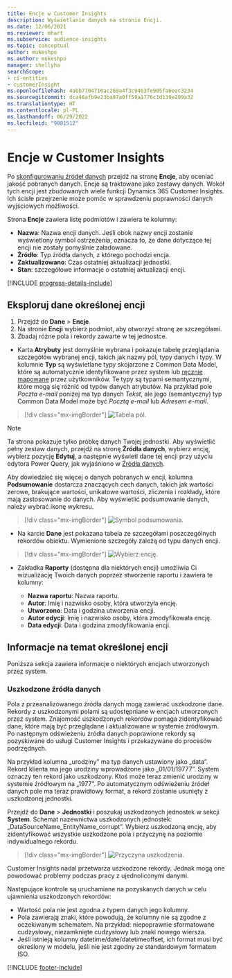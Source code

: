 ```yaml
---
title: Encje w Customer Insights
description: Wyświetlanie danych na stronie Encji.
ms.date: 12/06/2021
ms.reviewer: mhart
ms.subservice: audience-insights
ms.topic: conceptual
author: mukeshpo
ms.author: mukeshpo
manager: shellyha
searchScope:
- ci-entities
- customerInsight
ms.openlocfilehash: 4abb7704710ac269a4f3c9463fe905fa6eec3234
ms.sourcegitcommit: dca46afb9e23ba87a0ff59a1776c1d139e209a32
ms.translationtype: HT
ms.contentlocale: pl-PL
ms.lasthandoff: 06/29/2022
ms.locfileid: "9081512"
---
```

# <a name="entities-in-customer-insights"></a>Encje w Customer Insights

Po [skonfigurowaniu źródeł danych](data-sources.md) przejdź na stronę **Encje**, aby oceniać jakość pobranych danych. Encje są traktowane jako zestawy danych. Wokół tych encji jest zbudowanych wiele funkcji Dynamics 365 Customer Insights. Ich ścisłe przejrzenie może pomóc w sprawdzeniu poprawności danych wyjściowych możliwości.

Strona **Encje** zawiera listę podmiotów i zawiera te kolumny:

- **Nazwa**: Nazwa encji danych. Jeśli obok nazwy encji zostanie wyświetlony symbol ostrzeżenia, oznacza to, że dane dotyczące tej encji nie zostały pomyślnie załadowane.
- **Źródło**: Typ źródła danych, z którego pochodzi encja.
- **Zaktualizowano**: Czas ostatniej aktualizacji jednostki.
- **Stan**: szczegółowe informacje o ostatniej aktualizacji encji.

[!INCLUDE [progress-details-include](includes/progress-details-pane.md)]

## <a name="explore-a-specific-entitys-data"></a>Eksploruj dane określonej encji

1. Przejdź do **Dane** > **Encje**.
1. Na stronie **Encji** wybierz podmiot, aby otworzyć stronę ze szczegółami.  
1. Zbadaj różne pola i rekordy zawarte w tej jednostce.

- Karta **Atrybuty** jest domyślnie wybrana i pokazuje tabelę przeglądania szczegółów wybranej encji, takich jak nazwy pól, typy danych i typy. W kolumnie **Typ** są wyświetlane typy skojarzone z Common Data Model, które są automatycznie identyfikowane przez system lub [ręcznie mapowane](map-entities.md) przez użytkowników. Te typy są typami semantycznymi, które mogą się różnić od typów danych atrybutów. Na przykład pole *Poczta e-mail* poniżej ma typ danych *Tekst*, ale jego (semantyczny) typ Common Data Model może być *Pocztą e-mail* lub *Adresem e-mail*.

> [!div class="mx-imgBorder"]
> ![Tabela pól.](media/data-manager-entities-fields.PNG "Tabela pól")

> [!NOTE]
> Ta strona pokazuje tylko próbkę danych Twojej jednostki. Aby wyświetlić pełny zestaw danych, przejdź na stronę **Źródła danych**, wybierz encję, wybierz pozycję **Edytuj**, a następnie wyświetl dane tej encji przy użyciu edytora Power Query, jak wyjaśniono w [Źródła danych](data-sources.md).

Aby dowiedzieć się więcej o danych pobranych w encji, kolumna **Podsumowanie** dostarcza znaczących cech danych, takich jak wartości zerowe, brakujące wartości, unikatowe wartości, zliczenia i rozkłady, które mają zastosowanie do danych. Aby wyświetlić podsumowanie danych, należy wybrać ikonę wykresu.

> [!div class="mx-imgBorder"]
> ![Symbol podsumowania.](media/data-manager-entities-summary.png "Tabela podsumowania danych")

- Na karcie **Dane** jest pokazana tabela ze szczegółami poszczególnych rekordów obiektu. Wymienione szczegóły zależą od typu danych encji.

> [!div class="mx-imgBorder"]
> ![Wybierz encję.](media/data-manager-entities-data.png "Wybierz encję")

- Zakładka **Raporty** (dostępna dla niektórych encji) umożliwia Ci wizualizację Twoich danych poprzez stworzenie raportu i zawiera te kolumny:

  - **Nazwa raportu**: Nazwa raportu.
  - **Autor**: Imię i nazwisko osoby, która utworzyła encję.
  - **Utworzono**: Data i godzina utworzenia encji.
  - **Autor edycji**: Imię i nazwisko osoby, która zmodyfikowała encję.
  - **Data edycji**: Data i godzina zmodyfikowania encji. 

## <a name="entity-specific-information"></a>Informacje na temat określonej encji

Poniższa sekcja zawiera informacje o niektórych encjach utworzonych przez system.

### <a name="corrupted-data-sources"></a>Uszkodzone źródła danych

Pola z przeanalizowanego źródła danych mogą zawierać uszkodzone dane. Rekordy z uszkodzonymi polami są udostępniane w encjach utworzonych przez system. Znajomość uszkodzonych rekordów pomaga zidentyfikować dane, które mają być przeglądane i aktualizowane w systemie źródłowym. Po następnym odświeżeniu źródła danych poprawione rekordy są pozyskiwane do usługi Customer Insights i przekazywane do procesów podrzędnych. 

Na przykład kolumna „urodziny” ma typ danych ustawiony jako „data”. Rekord klienta ma jego urodziny wprowadzone jako „01/01/19777”. System oznaczy ten rekord jako uszkodzony. Ktoś może teraz zmienić urodziny w systemie źródłowym na „1977”. Po automatycznym odświeżeniu źródeł danych pole ma teraz prawidłowy format, a rekord zostanie usunięty z uszkodzonej jednostki. 

Przejdź do **Dane** > **Jednostki** i poszukaj uszkodzonych jednostek w sekcji **System**. Schemat nazewnictwa uszkodzonych jednostek: „DataSourceName_EntityName_corrupt”. Wybierz uszkodzoną encję, aby zidentyfikować wszystkie uszkodzone pola i przyczynę na poziomie indywidualnego rekordu.
> [!div class="mx-imgBorder"]
> ![Przyczyna uszkodzenia.](media/corruption-reason.png "Przyczyna uszkodzenia")

Customer Insights nadal przetwarza uszkodzone rekordy. Jednak mogą one powodować problemy podczas pracy z ujednoliconymi danymi.

Następujące kontrole są uruchamiane na pozyskanych danych w celu ujawnienia uszkodzonych rekordów: 

- Wartość pola nie jest zgodna z typem danych jego kolumny.
- Pola zawierają znaki, które powodują, że kolumny nie są zgodne z oczekiwanym schematem. Na przykład: niepoprawnie sformatowane cudzysłowy, niezamknięte cudzysłowy lub znaki nowego wiersza.
- Jeśli istnieją kolumny datetime/date/datetimeoffset, ich format musi być określony w modelu, jeśli nie jest zgodny ze standardowym formatem ISO.


[!INCLUDE [footer-include](includes/footer-banner.md)]
